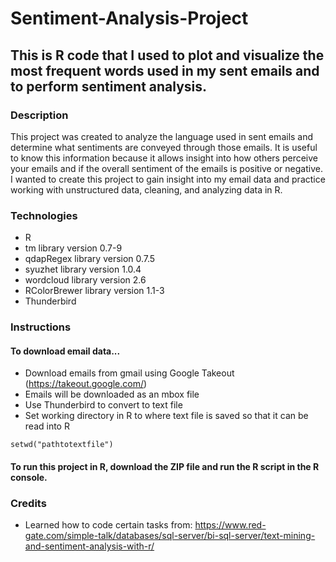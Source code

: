 # Sentiment-Analysis-Project

## This is R code that I used to plot and visualize the most frequent words used in my sent emails and to perform sentiment analysis.

### Description
This project was created to analyze the language used in sent emails and determine what sentiments are conveyed through those emails. It is useful to know this information because it allows insight into how others perceive your emails and if the overall sentiment of the emails is positive or negative. I wanted to create this project to gain insight into my email data and practice working with unstructured data, cleaning, and analyzing data in R.

### Technologies
* R
* tm library version 0.7-9
* qdapRegex library version 0.7.5
* syuzhet library version 1.0.4
* wordcloud library version 2.6
* RColorBrewer library version 1.1-3
* Thunderbird

### Instructions
#### To download email data...
* Download emails from gmail using Google Takeout (https://takeout.google.com/)
* Emails will be downloaded as an mbox file
* Use Thunderbird to convert to text file
* Set working directory in R to where text file is saved so that it can be read into R
```
setwd("pathtotextfile")
```
#### To run this project in R, download the ZIP file and run the R script in the R console.

### Credits
* Learned how to code certain tasks from: https://www.red-gate.com/simple-talk/databases/sql-server/bi-sql-server/text-mining-and-sentiment-analysis-with-r/
